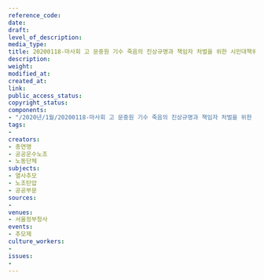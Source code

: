 ```yaml
---
reference_code: 
date: 
draft: 
level_of_description: 
media_type: 
title: 20200118-마사회 고 문중원 기수 죽음의 진상규명과 책임자 처벌을 위한 시민대책위원회 추모문화제
description: 
weight: 
modified_at: 
created_at: 
link: 
public_access_status: 
copyright_status: 
components:
- "/2020년/1월/20200118-마사회 고 문중원 기수 죽음의 진상규명과 책임자 처벌을 위한 시민대책위원회 추모문화제/_BBS7047.jpg"
tags:
- 
creators:
- 총연맹
- 공공운수노조
- 노동단체
subjects:
- 열사추모
- 노조탄압
- 공공부문
sources:
- 
venues:
- 서울정부청사
events:
- 추모제
culture_workers:
- 
issues:
- 
---
```

